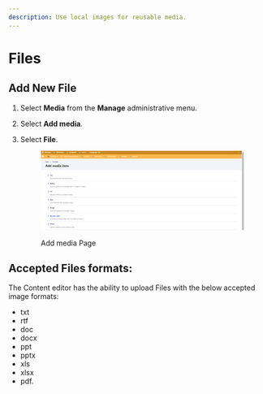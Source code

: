 ```yaml
---
description: Use local images for reusable media.
---
```


# Files

## Add New File

1. Select **Media** from the **Manage** administrative menu.
2. Select **Add media**_._
3.  Select **File**.

    <figure><img src="../../../.gitbook/assets/image (106).png" alt=""><figcaption><p>Add media Page</p></figcaption></figure>

## Accepted Files formats:

The Content editor has the ability to upload Files with the below accepted image formats:

* txt
* rtf
* doc
* docx
* ppt
* pptx
* xls
* xlsx
* pdf.
